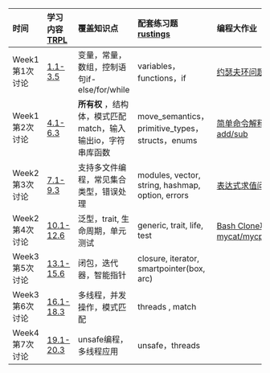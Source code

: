 | 时间  | 学习内容 [TRPL](https://kaisery.github.io/trpl-zh-cn/) | 覆盖知识点  |  配套练习题 [rustings](https://github.com/rust-lang/rustlings) | 编程大作业   |
| :------------ | :------------ | :------------ | :------------ | :------------ |
| Week1<br>第1次讨论  | [1.1-3.5](https://kaisery.github.io/trpl-zh-cn/ch01-01-installation.html)  |  变量，常量，数组，控制语句if-else/for/while   | variables，functions，if  |  [约瑟夫环问题](https://github.com/limingth/NCCL/blob/master/Unit-1/Lesson-10.md)  |
| Week1<br>第2次讨论 | [4.1-6.3](https://kaisery.github.io/trpl-zh-cn/ch04-01-what-is-ownership.html)   | **所有权** ，结构体，模式匹配match，输入输出io，字符串库函数  |  move_semantics，primitive_types，structs，enums |    [简单命令解释器<br>add/sub](https://github.com/limingth/NCCL/blob/master/Unit-1/Lesson-19.md)   |
| Week2<br>第3次讨论 | [7.1-9.3](https://kaisery.github.io/trpl-zh-cn/ch07-01-packages-and-crates.html)  | 支持多文件编程，常见集合类型，错误处理  | modules, vector, string, hashmap, option, errors   | [表达式求值问题](https://github.com/limingth/NCCL/blob/master/Unit-2/Lesson-35.md)  |
| Week2<br>第4次讨论  |  [10.1-12.6](https://kaisery.github.io/trpl-zh-cn/ch10-01-syntax.html)  | 泛型，trait, 生命周期，单元测试 | generic, trait, life,  test   |  [Bash Clone项目<br>mycat/mycp/calc](https://github.com/limingth/NCCL/blob/master/Unit-2/Lesson-32.md) |
| Week3<br>第5次讨论  | [13.1-15.6](https://kaisery.github.io/trpl-zh-cn/ch13-01-closures.html)   | 闭包，迭代器，智能指针 |  closure, iterator, smartpointer(box, arc) |   |
| Week3<br>第6次讨论 | [16.1-18.3](https://kaisery.github.io/trpl-zh-cn/ch16-01-threads.html)  | 多线程，并发操作，模式匹配  | threads , match |   |
| Week4<br>第7次讨论 | [19.1-20.3](https://kaisery.github.io/trpl-zh-cn/ch19-01-unsafe-rust.html)  | unsafe编程，多线程应用  | unsafe，threads  |   | |




